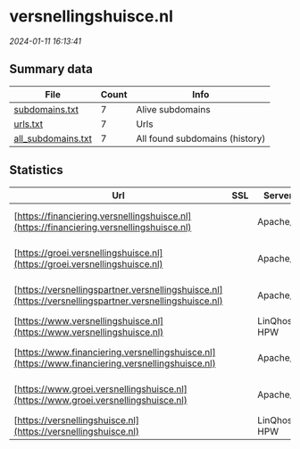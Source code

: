 # versnellingshuisce.nl
*2024-01-11 16:13:41*
## Summary data
| File       | Count | Info |
|------------|-------|------|
|[subdomains.txt](/data/versnellingshuisce.nl/subdomains.txt)|7|Alive subdomains|
|[urls.txt](/data/versnellingshuisce.nl/urls.txt)|7|Urls|
|[all_subdomains.txt](/data/versnellingshuisce.nl/all_subdomains.txt)|7|All found subdomains (history)|
## Statistics
| Url | SSL | Server | Cookie | HSTS | CSP | XFO | XXP | RP | Tech |Title |
|------------|-------|------|------|------|------|------|------|------|------|------|
|[https://financiering.versnellingshuisce.nl](https://financiering.versnellingshuisce.nl)| |Apache/2| |:white_check_mark: | |:white_check_mark: |:white_check_mark: |:white_check_mark: |Apache HTTP Serv...|Nederland Circul...|
|[https://groei.versnellingshuisce.nl](https://groei.versnellingshuisce.nl)| |Apache/2| | | | | |:white_check_mark: |Apache HTTP Serv...|Groeiprogramma's...|
|[https://versnellingspartner.versnellingshuisce.nl](https://versnellingspartner.versnellingshuisce.nl)| |Apache/2|:white_check_mark: | | | | |:white_check_mark: |Apache HTTP Serv...|Vind de juiste V...|
|[https://www.versnellingshuisce.nl](https://www.versnellingshuisce.nl)| |LinQhost HPW|:o: | | |:white_check_mark: |:white_check_mark: |:white_check_mark: ||301 Moved Perman...|
|[https://www.financiering.versnellingshuisce.nl](https://www.financiering.versnellingshuisce.nl)| |Apache/2| |:white_check_mark: | |:white_check_mark: |:white_check_mark: |:white_check_mark: |Apache HTTP Serv...|301 Moved Perman...|
|[https://www.groei.versnellingshuisce.nl](https://www.groei.versnellingshuisce.nl)| |Apache/2| | | | | |:white_check_mark: |Apache HTTP Serv...||
|[https://versnellingshuisce.nl](https://versnellingshuisce.nl)| |LinQhost HPW|:o: | | |:white_check_mark: |:white_check_mark: |:white_check_mark: |Alpine.js Google...|Versnellingshuis...|